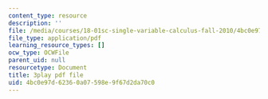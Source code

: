 ```yaml
---
content_type: resource
description: ''
file: /media/courses/18-01sc-single-variable-calculus-fall-2010/4bc0e97d62360a07598e9f67d2da70c0_XRkgBWbWvg4.pdf
file_type: application/pdf
learning_resource_types: []
ocw_type: OCWFile
parent_uid: null
resourcetype: Document
title: 3play pdf file
uid: 4bc0e97d-6236-0a07-598e-9f67d2da70c0
---
```

